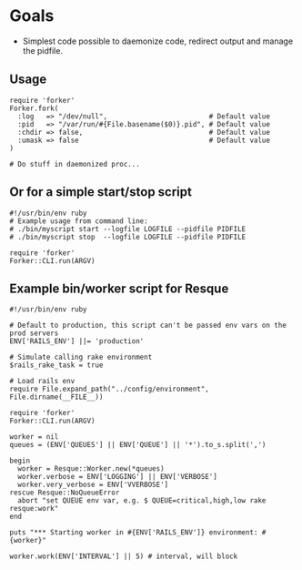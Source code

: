 # Goals

* Simplest code possible to daemonize code, redirect output and manage the
  pidfile.

## Usage

    require 'forker'
    Forker.fork(
      :log   => "/dev/null",                         # Default value
      :pid   => "/var/run/#{File.basename($0)}.pid", # Default value
      :chdir => false,                               # Default value
      :umask => false                                # Default value
    )

    # Do stuff in daemonized proc...

## Or for a simple start/stop script

    #!/usr/bin/env ruby
    # Example usage from command line:
    # ./bin/myscript start --logfile LOGFILE --pidfile PIDFILE
    # ./bin/myscript stop  --logfile LOGFILE --pidfile PIDFILE

    require 'forker'
    Forker::CLI.run(ARGV)

## Example bin/worker script for Resque

    #!/usr/bin/env ruby

    # Default to production, this script can't be passed env vars on the prod servers
    ENV['RAILS_ENV'] ||= 'production'

    # Simulate calling rake environment
    $rails_rake_task = true

    # Load rails env
    require File.expand_path("../config/environment", File.dirname(__FILE__))

    require 'forker'
    Forker::CLI.run(ARGV)

    worker = nil
    queues = (ENV['QUEUES'] || ENV['QUEUE'] || '*').to_s.split(',')

    begin
      worker = Resque::Worker.new(*queues)
      worker.verbose = ENV['LOGGING'] || ENV['VERBOSE']
      worker.very_verbose = ENV['VVERBOSE']
    rescue Resque::NoQueueError
      abort "set QUEUE env var, e.g. $ QUEUE=critical,high,low rake resque:work"
    end

    puts "*** Starting worker in #{ENV['RAILS_ENV']} environment: #{worker}"

    worker.work(ENV['INTERVAL'] || 5) # interval, will block

